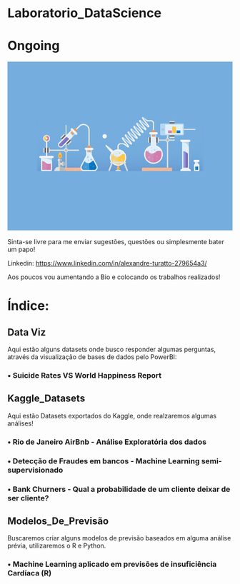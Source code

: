 # Laboratorio_DataScience

# Ongoing

![Laboratório](https://github.com/Alexandre-Turatto/Laboratorio_DataScience/blob/master/Lab.gif)

Sinta-se livre para me enviar sugestões, questões ou simplesmente bater um papo!

Linkedin: https://www.linkedin.com/in/alexandre-turatto-279654a3/

Aos poucos vou aumentando a Bio e colocando os trabalhos realizados!

# Índice:

## Data Viz
Aqui estão alguns datasets onde busco responder algumas perguntas, através da visualização de bases de dados pelo PowerBI:
   
###   • Suicide Rates VS World Happiness Report

## Kaggle_Datasets
Aqui estão Datasets exportados do Kaggle, onde realzaremos algumas análises!
   
###   • Rio de Janeiro AirBnb - Análise Exploratória dos dados
   
###   • Detecção de Fraudes em bancos - Machine Learning semi-supervisionado

###   • Bank Churners - Qual a probabilidade de um cliente deixar de ser cliente?
   
## Modelos_De_Previsão
Buscaremos criar alguns modelos de previsão baseados em alguma análise prévia, utilizaremos o R e Python.
   
###   •  Machine Learning aplicado em previsões de insuficiência Cardíaca (R)
